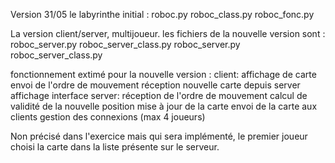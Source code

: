 Version 31/05
le labyrinthe initial :
  roboc.py
  roboc_class.py
  roboc_fonc.py
  
La version client/server, multijoueur.
les fichiers de la nouvelle version sont :
  roboc_server.py
  roboc_server_class.py
  roboc_server.py
  roboc_server_class.py
  
fonctionnement extimé pour la nouvelle version :
  client:
    affichage de carte
    envoi de l'ordre de mouvement
    réception nouvelle carte depuis server
    affichage interface
  server:
    réception de l'ordre de mouvement
    calcul de validité de la nouvelle position
    mise à jour de la carte
    envoi de la carte aux clients
    gestion des connexions (max 4 joueurs)
    
Non précisé dans l'exercice mais qui sera implémenté, le premier joueur choisi la carte dans la liste présente sur le serveur.
